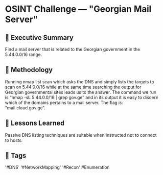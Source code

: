 # OSINT Challenge — "Georgian Mail Server"

## 🧭 Executive Summary
Find a mail server that is related to the Georgian government in the 5.44.0.0/16 range.

## 🧰 Methodology
Running nmap list scan which asks the DNS and simply lists the targets to scan on 5.44.0.0/16 while at the same time searching the output for Georgian governmental sites leads us to the answer. The command we run is “nmap -sL 5.44.0.0/16 | grep gov.ge” and in its output it is easy to discern which of the domains pertains to a mail server. The flag is: “mail.cloud.gov.ge”. 

## 🧩 Lessons Learned
Passive DNS listing techniques are suitable when instructed not to connect to hosts.

## 🧠 Tags
'#DNS' '#NetworkMapping' '#Recon' #Enumeration

